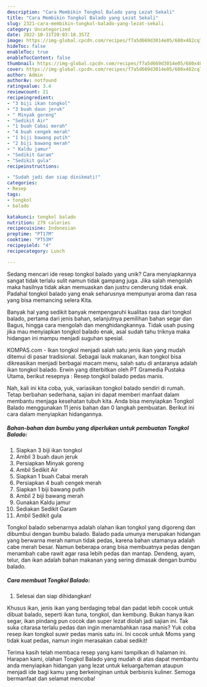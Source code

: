 ```yaml
---
description: "Cara Membikin Tongkol Balado yang Lezat Sekali"
title: "Cara Membikin Tongkol Balado yang Lezat Sekali"
slug: 2321-cara-membikin-tongkol-balado-yang-lezat-sekali
category: Uncategorized
date: 2022-10-31T20:03:18.357Z
image: https://img-global.cpcdn.com/recipes/f7a5d669d3014e05/680x482cq70/tongkol-balado-foto-resep-utama.jpg
hideToc: false
enableToc: true
enableTocContent: false
thumbnail: https://img-global.cpcdn.com/recipes/f7a5d669d3014e05/680x482cq70/tongkol-balado-foto-resep-utama.jpg
cover: https://img-global.cpcdn.com/recipes/f7a5d669d3014e05/680x482cq70/tongkol-balado-foto-resep-utama.jpg
author: Admin
authorAv: notfound
ratingvalue: 3.4
reviewcount: 21
recipeingredient:
- "3 biji ikan tongkol"
- "3 buah daun jeruk"
- " Minyak goreng"
- "Sedikit Air"
- "1 buah Cabai merah"
- "4 buah cengek merah"
- "1 biji bawang putih"
- "2 biji bawang merah"
- " Kaldu jamur"
- "Sedikit Garam"
- "Sedikit gula"
recipeinstructions:

- "Sudah jadi dan siap dinikmati!"
categories:
- Resep
tags:
- tongkol
- balado

katakunci: tongkol balado 
nutrition: 279 calories
recipecuisine: Indonesian
preptime: "PT17M"
cooktime: "PT53M"
recipeyield: "4"
recipecategory: Lunch

---
```





Sedang mencari ide resep tongkol balado yang unik? Cara menyiapkannya sangat tidak terlalu sulit namun tidak gampang juga. Jika salah mengolah maka hasilnya tidak akan memuaskan dan justru cenderung tidak enak. Padahal tongkol balado yang enak seharusnya mempunyai aroma dan rasa yang bisa memancing selera Kita.





Banyak hal yang sedikit banyak mempengaruhi kualitas rasa dari tongkol balado, pertama dari jenis bahan, selanjutnya pemilihan bahan segar dan Bagus, hingga cara mengolah dan menghidangkannya. Tidak usah pusing jika mau menyiapkan tongkol balado enak,      asal sudah tahu triknya maka hidangan ini mampu menjadi suguhan spesial.














KOMPAS.com - Ikan tongkol menjadi salah satu jenis ikan yang mudah ditemui di pasar tradisional. Sebagai lauk makanan, ikan tongkol bisa dikreasikan menjadi berbagai macam menu, salah satu di antaranya adalah ikan tongkol balado. Erwin yang diterbitkan oleh PT Gramedia Pustaka Utama, berikut resepnya : Resep tongkol balado pedas manis.






Nah, kali ini kita coba, yuk, variasikan tongkol balado sendiri di rumah. Tetap berbahan sederhana, sajian ini dapat memberi manfaat dalam membantu menjaga kesehatan tubuh kita. Anda bisa menyiapkan Tongkol Balado menggunakan 11 jenis bahan dan 0 langkah pembuatan. Berikut ini cara dalam menyiapkan hidangannya.

<!--inarticleads1-->

##### Bahan-bahan dan bumbu yang diperlukan untuk pembuatan Tongkol Balado:

1. Siapkan 3 biji ikan tongkol
1. Ambil 3 buah daun jeruk
1. Persiapkan  Minyak goreng
1. Ambil Sedikit Air
1. Siapkan 1 buah Cabai merah
1. Persiapkan 4 buah cengek merah
1. Siapkan 1 biji bawang putih
1. Ambil 2 biji bawang merah
1. Gunakan  Kaldu jamur
1. Sediakan Sedikit Garam
1. Ambil Sedikit gula


Tongkol balado sebenarnya adalah olahan ikan tongkol yang digoreng dan dibumbui dengan bumbu balado. Balado pada umunya merupakan hidangan yang berwarna merah namun tidak pedas, karena bahan utamanya adalah cabe merah besar. Namun beberapa orang bisa membuatnya pedas dengan menambah cabe rawit agar rasa lebih pedas dan mantap. Dendeng, ayam, telur, dan ikan adalah bahan makanan yang sering dimasak dengan bumbu balado. 

<!--inarticleads2-->

##### Cara membuat Tongkol Balado:


1. Selesai dan siap dihidangkan!

Khusus ikan, jenis ikan yang berdaging tebal dan padat lebih cocok untuk dibuat balado, seperti ikan tuna, tongkol, dan kembung. Bukan hanya ikan segar, ikan pindang pun cocok dan super lezat diolah jadi sajian ini. Tak suka citarasa terlalu pedas dan ingin menambahkan rasa manis? Yuk coba resep ikan tongkol suwir pedas manis satu ini. Ini cocok untuk Moms yang tidak kuat pedas, namun ingin merasakan cabai sedikit! 

Terima kasih telah membaca resep yang kami tampilkan di halaman ini. Harapan kami, olahan Tongkol Balado yang mudah di atas dapat membantu anda menyiapkan hidangan yang lezat untuk keluarga/teman ataupun menjadi ide bagi kamu yang berkeinginan untuk berbisnis kuliner. Semoga bermanfaat dan selamat mencoba!
